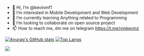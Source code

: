 - 👋 Hi, I’m @kevinmf1
- 👀 I’m interested in Mobile Development and Web Development
- 🌱 I’m currently learning Anything related to Programming
- 💞️ I’m looking to collaborate on open source project
- 📫 How to reach me, dm me on telegram https://t.me/vinkevinz

<!---
kevinmf1/kevinmf1 is a ✨ special ✨ repository because its `README.md` (this file) appears on your GitHub profile.
You can click the Preview link to take a look at your changes.
--->

[![Anurag's GitHub stats](https://github-readme-stats.vercel.app/api?username=kevinmf1&count_private=true&show_icons=true&line_height=20)](https://github.com/anuraghazra/github-readme-stats)
[![Top Langs](https://github-readme-stats.vercel.app/api/top-langs/?username=kevinmf1&layout=compact&line_height=30)](https://github.com/anuraghazra/github-readme-stats)

![](https://komarev.com/ghpvc/?username=kevinmf1&color=red&style=flat)
